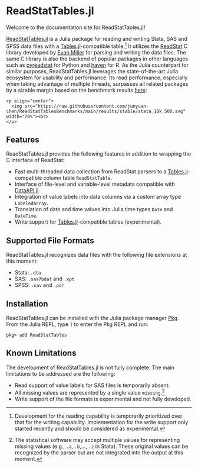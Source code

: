 # ReadStatTables.jl

Welcome to the documentation site for ReadStatTables.jl!

[ReadStatTables.jl](https://github.com/junyuan-chen/ReadStatTables.jl)
is a Julia package for reading and writing Stata, SAS and SPSS data files with
a [Tables.jl](https://github.com/JuliaData/Tables.jl)-compatible table.[^1]
It utilizes the [ReadStat](https://github.com/WizardMac/ReadStat) C library
developed by [Evan Miller](https://www.evanmiller.org)
for parsing and writing the data files.
The same C library is also the backend of popular packages in other languages such as
[pyreadstat](https://github.com/Roche/pyreadstat) for Python
and [haven](https://github.com/tidyverse/haven) for R.
As the Julia counterpart for similar purposes,
ReadStatTables.jl leverages the state-of-the-art Julia ecosystem
for usability and performance.
Its read performance, especially when taking advantage of multiple threads,
surpasses all related packages by a sizable margin
based on the benchmark results
[here](https://github.com/junyuan-chen/ReadStatTablesBenchmarks):

```@raw html
<p align="center">
  <img src="https://raw.githubusercontent.com/junyuan-chen/ReadStatTablesBenchmarks/main/results/stable/stata_10k_500.svg" width="70%"><br>
</p>
```

## Features

ReadStatTables.jl provides the following features in addition to
wrapping the C interface of ReadStat:

- Fast multi-threaded data collection from ReadStat parsers to a [Tables.jl](https://github.com/JuliaData/Tables.jl)-compatible column table `ReadStatTable`.
- Interface of file-level and variable-level metadata compatible with [DataAPI.jl](https://github.com/JuliaData/DataAPI.jl).
- Integration of value labels into data columns via a custom array type `LabeledArray`.
- Translation of date and time values into Julia time types `Date` and `DateTime`.
- Write support for [Tables.jl](https://github.com/JuliaData/Tables.jl)-compatible tables (experimental).

## Supported File Formats

ReadStatTables.jl recognizes data files with the following file extensions at this moment:

- Stata: `.dta`
- SAS: `.sas7bdat` and `.xpt`
- SPSS: `.sav` and `.por`

## Installation

ReadStatTables.jl can be installed with the Julia package manager
[Pkg](https://docs.julialang.org/en/v1/stdlib/Pkg/).
From the Julia REPL, type `]` to enter the Pkg REPL and run:

```
pkg> add ReadStatTables
```

## Known Limitations

The development of ReadStatTables.jl is not fully complete.
The main limitations to be addressed are the following:

- Read support of value labels for SAS files is temporarily absent.
- All missing values are represented by a single value `missing`.[^2]
- Write support of the file formats is experimental and not fully developed.

[^1]:

    Development for the reading capability is temporarily prioritized over that
    for the writing capability.
    Implementation for the write support only started recently
    and should be considered as experimental.

[^2]:

    The statistical software may accept multiple values for representing missing values
    (e.g., `.a`, `.b`,..., `.z` in Stata).
    These original values can be recognized by the parser
    but are not integrated into the output at this moment.
